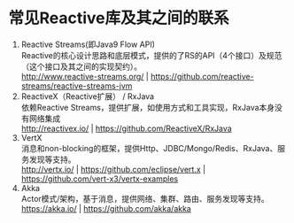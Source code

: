 # 常见Reactive库及其之间的联系

1. Reactive Streams(即Java9 Flow API)  
    Reactive的核心设计思路和底层模式，提供的了RS的API（4个接口）及规范（这个接口及其之间的实现契约）。  
    http://www.reactive-streams.org/ | https://github.com/reactive-streams/reactive-streams-jvm
1. ReactiveX（Reactive扩展） / RxJava  
    依赖Reactive Streams，提供扩展，如使用方式和工具实现，RxJava本身没有网络集成  
    http://reactivex.io/ | https://github.com/ReactiveX/RxJava
1. VertX  
    消息和non-blocking的框架，提供Http、JDBC/Mongo/Redis、RxJava、服务发现等支持。  
    http://vertx.io/ | https://github.com/eclipse/vert.x | https://github.com/vert-x3/vertx-examples
1. Akka  
    Actor模式/架构，基于消息，提供网络、集群、路由、服务发现等支持。  
    https://akka.io/ | https://github.com/akka/akka
